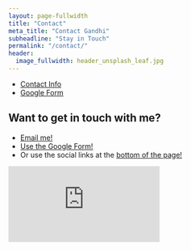 ```yaml
---
layout: page-fullwidth
title: "Contact"
meta_title: "Contact Gandhi"
subheadline: "Stay in Touch"
permalink: "/contact/"
header:
  image_fullwidth: header_unsplash_leaf.jpg
---
```

<ul class="tabs" data-tab data-options="deep_linking:true">
  <li class="tab-title active"><a href="#panel1">Contact Info</a></li>
  <li class="tab-title"><a href="#panel2">Google Form</a></li>
</ul>
<div class="tabs-content">
  <div class="content active" id="panel1">
    <h2>Want to get in touch with me?</h2>
    <ul>
      <li><a href="mailto:thegands@gmail.com"><i class="fa fa-envelope"></i> Email me!</a></li>
      <li><a href="#panel2">Use the Google Form!</a></li>
      <li>Or use the social links at the <a href="#subfooter">bottom of the page!</a></li>
    </ul>
  </div>
  <div class="content" id="panel2">
    <div class="flex-video contact-form">
      <iframe src="https://docs.google.com/forms/d/1o0P8Q2sxSxEPIezXupDLVNAWTFTOtgcuJ601wWEMogM/viewform?embedded=true" frameborder="0" marginheight="0" marginwidth="0">Loading...</iframe>
    </div>
  </div>
</div>
